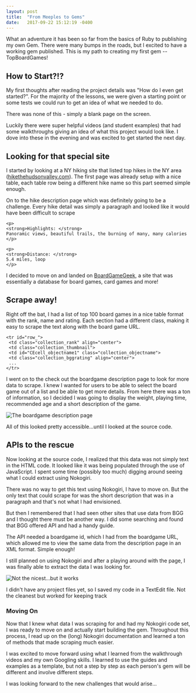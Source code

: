 ```yaml
---
layout: post
title:  "From Meeples to Gems"
date:   2017-09-22 15:12:19 -0400
---
```



What an adventure it has been so far from the basics of Ruby to publishing my own Gem. There were many bumps in the roads, but I excited to have a working gem published. This is my path to creating my first gem -- TopBoardGames!


## How to Start?!?

My first thoughts after reading the project details was "How do I even get started?". For the majority of the lessons, we were given a starting point or some tests we could run to get an idea of what we needed to do.

There was none of this - simply a blank page on the screen.

Luckily there were super helpful videos (and student examples) that had some walkthroughs giving an idea of what this project would look like. I dove into these in the evening and was excited to get started the next day.

## Looking for that special site

I started by looking at a NY hiking site that listed top hikes in the NY area ([hikethehudsonvalley.com](http://www.hikethehudsonvalley.com)). The first page was already setup with a nice table, each table row being a different hike name so this part seemed simple enough. 

On to the hike description page which was definitely going to be a challenge. Every hike detail was simply a paragraph and looked like it would have been difficult to scrape

```
<p>
<strong>Highlights: </strong> 
Panoramic views, beautiful trails, the burning of many, many calories
</p>

<p>
<strong>Distance: </strong>
5.4 miles, loop
</p>
```

I decided to move on and landed on [BoardGameGeek](http://www.boardgamegeek.com), a site that was essentially a database for board games, card games and more!

## Scrape away!

Right off the bat, I had a list of top 100 board games in a nice table format with the rank, name and rating. Each section had a different class, making it easy to scrape the text along with the board game URL.

```
<tr id="row_">		
 <td class="collection_rank" align="center">					
 <td class="collection_thumbnail">
 <td id="CEcell_objectname1" class="collection_objectname">
 <td class="collection_bggrating" align="center">
 ...
</tr>
```


I went on to the check out the boardgame description page to look for more data to scrape. I knew I wanted for users to be able to select the board game out of a list and be able to get more details. From here there was a ton of information, so I decided I was going to display the weight, playing time, recommended age and a short description of the game. 

![The boardgame description page](https://i.imgur.com/E3h5S4b.png)

All of this looked pretty accessible...until I looked at the source code.

## APIs to the rescue

Now looking at the source code, I realized that this data was not simply text in the HTML code. It looked like it was being populated through the use of JavaScript. I spent some time (possibly too much) digging around seeing what I could extract using Nokogiri. 

There was no way to get this text using Nokogiri, I have to move on. But the only text that could scrape for was the short description that was in a paragraph and that's not what I had envisioned.

But then I remembered that I had seen other sites that use data from BGG and I thought there must be another way. I did some searching and found that BGG offered API and had a handy guide.

The API needed a boardgame id, which I had from the boardgame URL, which allowed me to view the same data from the description page in an XML format. Simple enough!

I still planned on using Nokogiri and after a playing around with the page, I was finally able to extract the data I was looking for.

![Not the nicest...but it works](https://i.imgur.com/hOtHSQj.png)

I didn't have any project files yet, so I saved my code in a TextEdit file. Not the cleanest but worked for keeping track

### Moving On

Now that I knew what data I was scraping for and had my Nokogiri code set, I was ready to move on and actually start building the gem. Throughout this process, I read up on the (long) Nokogiri documentation and learned a ton of methods that made scraping much easier.

I was excited to move forward using what I learned from the walkthrough videos and my own Googling skills. I learned to use the guides and examples as a template, but not a step by step as each person's gem will be different and involve different steps.

I was looking forward to the new challenges that would arise...
